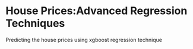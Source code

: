 # House Prices:Advanced Regression Techniques
Predicting the house prices using  xgboost regression technique
